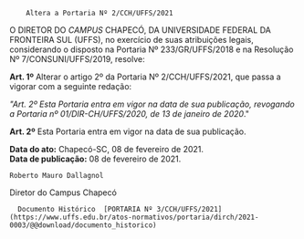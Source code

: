         Altera a Portaria Nº 2/CCH/UFFS/2021  

 

  

 O DIRETOR DO *CAMPUS* CHAPECÓ, DA UNIVERSIDADE FEDERAL DA FRONTEIRA SUL (UFFS), no exercício de suas atribuições legais, considerando o disposto na Portaria Nº 233/GR/UFFS/2018 e na Resolução Nº 7/CONSUNI/UFFS/2019, resolve:

  

 **Art. 1º** Alterar o artigo 2º da Portaria Nº 2/CCH/UFFS/2021, que passa a vigorar com a seguinte redação:  
  


  

 *"Art. 2º Esta Portaria entra em vigor na data de sua publicação, revogando a Portaria nº 01/DIR-CH/UFFS/2020, de 13 de janeiro de 2020*."

  

 **Art. 2º** Esta Portaria entra em vigor na data de sua publicação.

   **Data do ato:** Chapecó-SC, 08 de fevereiro de 2021.   
 **Data de publicação:**  08 de fevereiro de 2021. 

    Roberto Mauro Dallagnol   
 Diretor do Campus Chapecó 

      Documento Histórico  [PORTARIA Nº 3/CCH/UFFS/2021](https://www.uffs.edu.br/atos-normativos/portaria/dirch/2021-0003/@@download/documento_historico)     
      
